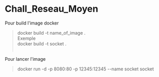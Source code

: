 # Chall_Reseau_Moyen

Pour build l'image docker <br>
>  docker build -t name_of_image . <br>
Exemple <br>
>  docker build -t socket . <br><br>

Pour lancer l'image <br>
>  docker run -d -p 8080:80 -p 12345:12345 --name socket socket <br>
